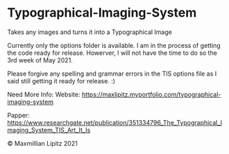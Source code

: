 # Typographical-Imaging-System
Takes any images and turns it into a Typographical Image

Currently only the options folder is available. I am in the process of getting the code ready for release. 
Howerver, I will not have the time to do so the 3rd week of May 2021.

Please forgive any spelling and grammar errors in the TIS options file as I said still getting it ready for release. :) 

Need More Info: Website: https://maxlipitz.myportfolio.com/typographical-imaging-system

Papper: https://www.researchgate.net/publication/351334796_The_Typographical_Imaging_System_TIS_Art_It_Is

© Maxmillian Lipitz 2021

